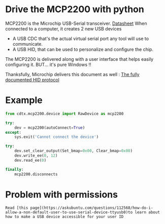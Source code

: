 Drive the MCP2200 with python
==============================

MCP2200 is the Microchip USB-Serial transceiver. [Datasheet](http://www.microchip.com/wwwproducts/en/en546923)
When connected to a computer, it creates 2 new USB devices
- A USB CDC that's the actual virtual serial port any tool will use to communicate.
- A USB HID, that can be used to personalize and configure the chip.

The MCP2200 is delivered along with a user interface that helps easily configuring it.
BUT... it's pure Windows !!

Thanksfully, Microchip delivers this document as well : [The fully documented HID protocol](http://ww1.microchip.com/downloads/en/DeviceDoc/93066A.pdf)


# Example
``` python
from cdtx.mcp2200.device import RawDevice as mcp2200

try:
    dev = mcp2200(autoConnect=True)
except:
    sys.exit('Cannot connect the device')

try:
    dev.set_clear_output(Set_bmap=0x00, Clear_bmap=0x00)
    dev.write_ee(0, 12)
    dev.read_ee(0)

finally:
    mcp2200.disconnects
```

# Problem with permissions
    Read [this page](https://askubuntu.com/questions/112568/how-do-i-allow-a-non-default-user-to-use-serial-device-ttyusb0)to learn about how to make a USB device accessible for your user ID
